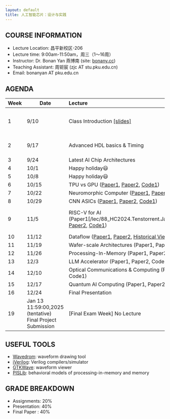 ```yaml
---
layout: default
title: 人工智能芯片：设计与实践
---
```


## COURSE INFORMATION

- Lecture Location: 昌平新校区-206
- Lecture time:	9:00am-11:50am，周三（1～16周）
- Instructor: Dr. Bonan Yan 燕博南 (site: [bonany.cc](https://bonany.cc))
- Teaching Assistant: 周钜宸 (zjc AT stu.pku.edu.cn)
- Email: bonanyan AT pku.edu.cn

## AGENDA

| Week | Date                                                      | Lecture                                                                                                                                                                                                                    | Reference                                                                                                | Assignment |
| ---- | --------------------------------------------------------- | :------------------------------------------------------------------------------------------------------------------------------------------------------------------------------------------------------------------------- | :------------------------------------------------------------------------------------------------------- | ---------- |
| 1    | 9/10                                                      | Class Introduction [\[slides\]](/assets/lec/Lec1_intro.pdf)                                                                                                                                                                | Verilog HDL 2005 Standard [\[doc\]](/assets/lec/IEEE.1364-2005_Verilog2005.pdf)                          |            |
| 2    | 9/17                                                      | Advanced HDL basics & Timing                                                                                                                                                                                               | FSM Templates:[1](/assets/other/mealy_state_machine_v.zip), [2](/assets/other/moore_state_machine_v.zip) |            |
| 3    | 9/24                                                      | Latest AI Chip Architectures                                                                                                                                                                                               |                                                                                                          |            |
| 4    | 10/1                                                      | Happy holiday😃                                                                                                                                                                                                           |                                                                                                          |            |
| 5    | 10/8                                                      | Happy holiday😃                                                                                                                                                                                                           |                                                                                                          |            |
| 6    | 10/15                                                     | TPU vs GPU ([Paper1](https://www.eecs.harvard.edu/~htk/publication/1988-supercomputing-borkar-etc.pdf), [Paper2](https://dl.acm.org/doi/abs/10.1145/3079856.3080246), [Code1](https://github.com/tiny-tpu-v2/tiny-tpu/))   |                                                                                                          |            |
| 7    | 10/22                                                     | Neuromorphic Computer ([Paper1](https://www.science.org/doi/10.1126/science.1254642), [Paper2](https://ieeexplore.ieee.org/document/8259423), [Paper3](https://www.nature.com/articles/s41586-024-08253-8))                |                                                                                                          |            |
| 8    | 10/29                                                     | CNN ASICs ([Paper1](https://ieeexplore.ieee.org/abstract/document/7738524), [Paper2](/lec/HC2023.Session7.ML_Inference.IBM.DharmendraModha.Final), [Code1](https://github.com/lulinchen/cnn_open))                         |                                                                                                          |            |
| 9    | 11/5                                                      | RISC-V for AI (Paper1[/lec/88_HC2024.Tenstorrent.Jasmina.Davor.v7.pdf], [Paper2](https://people.eecs.berkeley.edu/~krste/papers/EECS-2015-263.pdf), [Code1](https://docs.tenstorrent.com/tt-metal/latest/ttnn/index.html)) | assignment due 23:59:00, 12/8/2024                                                                       |            |
| 10   | 11/12                                                     | Dataflow ([Paper1](https://dl.acm.org/doi/abs/10.1145/27633.28055), [Paper2](https://dl.acm.org/doi/abs/10.1145/3140659.3080256), [Historical View](https://ieeexplore.ieee.org/abstract/document/329757))                                                                                                                                                                                           |                                                                                                          |            |
| 11   | 11/19                                                     | Wafer-scale Architectures (Paper1, Paper2, Code1)                                                                                                                                                                          |                                                                                                          |            |
| 12   | 11/26                                                     | Processing-In-Memory (Paper1, Paper2, Code1)                                                                                                                                                                               |                                                                                                          |            |
| 13   | 12/3                                                      | LLM Accelerator (Paper1, Paper2, Code1)                                                                                                                                                                                    |                                                                                                          |            |
| 14   | 12/10                                                     | Optical Communications & Computing (Paper1, Paper2, Code1)                                                                                                                                                                 |                                                                                                          |            |
| 15   | 12/17                                                     | Quantum AI Computing (Paper1, Paper2, Code1)                                                                                                                                                                               |                                                                                                          |            |
| 16   | 12/24                                                     | Final Presentation                                                                                                                                                                                                         |                                                                                                          |            |
| 19   | Jan 13 11:59:00,2025 (tentative) Final Project Submission | [Final Exam Week] No Lecture                                                                                                                                                                                               |                                                                                                          |            |

## USEFUL TOOLS

- [Wavedrom](https://wavedrom.com): waveform drawing tool
- [iVerilog](https://github.com/steveicarus/iverilog): Verilog compilers/simulator
- [GTKWave](https://gtkwave.sourceforge.net): waveform viewer
- [PISLib](https://bonany.gitlab.io/pis/): behavioral models of processing-in-memory and memory


## GRADE BREAKDOWN

- Assignments: 20%
- Presentation: 40%
- Final Paper : 40%
